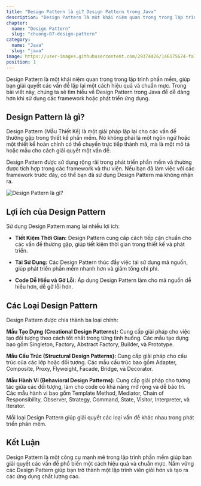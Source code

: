 ```yaml
---
title: "Design Pattern là gì? Design Pattern trong Java"
description: "Design Pattern là một khái niệm quan trọng trong lập trình phần mềm, giúp bạn giải quyết các vấn đề lặp lại một cách hiệu quả và chuẩn mực"
chapter:
  name: "Design Pattern"
  slug: "chuong-07-design-pattern"
category:
  name: "Java"
  slug: "java"
image: https://user-images.githubusercontent.com/29374426/146175674-fa7e09f7-4e42-485e-a2b5-8c664601b203.png
position: 1
---
```


Design Pattern là một khái niệm quan trọng trong lập trình phần mềm, giúp bạn giải quyết các vấn đề lặp lại một cách hiệu quả và chuẩn mực. Trong bài viết này, chúng ta sẽ tìm hiểu về Design Pattern trong Java để dễ dàng hơn khi sử dụng các framework hoặc phát triển ứng dụng.

## Design Pattern là gì?

Design Pattern (Mẫu Thiết Kế) là một giải pháp lặp lại cho các vấn đề thường gặp trong thiết kế phần mềm. Nó không phải là một ngôn ngữ hoặc một thiết kế hoàn chỉnh có thể chuyển trực tiếp thành mã, mà là một mô tả hoặc mẫu cho cách giải quyết một vấn đề.

Design Pattern được sử dụng rộng rãi trong phát triển phần mềm và thường được tích hợp trong các framework và thư viện. Nếu bạn đã làm việc với các framework trước đây, có thể bạn đã sử dụng Design Pattern mà không nhận ra.

![Design Pattern là gì?](https://github.com/techmely/hoc-lap-trinh/assets/29374426/0155b266-f18b-46aa-820e-27d7af123a8e)

## Lợi ích của Design Pattern

Sử dụng Design Pattern mang lại nhiều lợi ích:

- **Tiết Kiệm Thời Gian:** Design Pattern cung cấp cách tiếp cận chuẩn cho các vấn đề thường gặp, giúp tiết kiệm thời gian trong thiết kế và phát triển.

- **Tái Sử Dụng:** Các Design Pattern thúc đẩy việc tái sử dụng mã nguồn, giúp phát triển phần mềm nhanh hơn và giảm tổng chi phí.

- **Code Dễ Hiểu và Gỡ Lỗi:** Áp dụng Design Pattern làm cho mã nguồn dễ hiểu hơn, dễ gỡ lỗi hơn.

## Các Loại Design Pattern

Design Pattern được chia thành ba loại chính:

**Mẫu Tạo Dựng (Creational Design Patterns):** Cung cấp giải pháp cho việc tạo đối tượng theo cách tốt nhất trong từng tình huống. Các mẫu tạo dựng bao gồm Singleton, Factory, Abstract Factory, Builder, và Prototype.

**Mẫu Cấu Trúc (Structural Design Patterns):** Cung cấp giải pháp cho cấu trúc của các lớp hoặc đối tượng. Các mẫu cấu trúc bao gồm Adapter, Composite, Proxy, Flyweight, Facade, Bridge, và Decorator.

**Mẫu Hành Vi (Behavioral Design Patterns):** Cung cấp giải pháp cho tương tác giữa các đối tượng, làm cho code có khả năng mở rộng và dễ bảo trì. Các mẫu hành vi bao gồm Template Method, Mediator, Chain of Responsibility, Observer, Strategy, Command, State, Visitor, Interpreter, và Iterator.

Mỗi loại Design Pattern giúp giải quyết các loại vấn đề khác nhau trong phát triển phần mềm.

## Kết Luận

Design Pattern là một công cụ mạnh mẽ trong lập trình phần mềm giúp bạn giải quyết các vấn đề phổ biến một cách hiệu quả và chuẩn mực. Nắm vững các Design Pattern giúp bạn trở thành một lập trình viên giỏi hơn và tạo ra các ứng dụng chất lượng cao.
